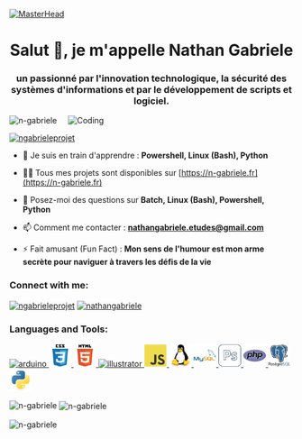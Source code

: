 [![MasterHead](https://pbs.twimg.com/profile_banners/1747745674500681728/1709221432/1500x500)](https://n-gabriele.fr)
<h1 align="center">Salut 👋, je m'appelle Nathan Gabriele</h1>
<h3 align="center">un passionné par l'innovation technologique, la sécurité des systèmes d'informations et par le développement de scripts et logiciel.</h3>
<img align="right" alt="Coding" width="400" src="https://miro.medium.com/v2/resize:fit:1000/1*LnOSvWkXLLZPtkjWpau4MA.gif">


<p align="left"> <img src="https://komarev.com/ghpvc/?username=n-gabriele&label=Profile%20views&color=0e75b6&style=flat" alt="n-gabriele" /> </p>

<p align="left"> <a href="https://twitter.com/ngabrieleprojet" target="blank"><img src="https://img.shields.io/twitter/follow/ngabrieleprojet?logo=twitter&style=for-the-badge" alt="ngabrieleprojet" /></a> </p>

- 🌱 Je suis en train d'apprendre : **Powershell, Linux (Bash), Python**

- 👨‍💻 Tous mes projets sont disponibles sur [https://n-gabriele.fr](https://n-gabriele.fr)

- 💬 Posez-moi des questions sur **Batch, Linux (Bash), Powershell, Python**

- 📫 Comment me contacter : **nathangabriele.etudes@gmail.com**

- ⚡ Fait amusant (Fun Fact) : **Mon sens de l'humour est mon arme secrète pour naviguer à travers les défis de la vie**

<h3 align="left">Connect with me:</h3>
<p align="left">
<a href="https://twitter.com/ngabrieleprojet" target="blank"><img align="center" src="https://raw.githubusercontent.com/rahuldkjain/github-profile-readme-generator/master/src/images/icons/Social/twitter.svg" alt="ngabrieleprojet" height="30" width="40" /></a>
<a href="https://linkedin.com/in/nathangabriele" target="blank"><img align="center" src="https://raw.githubusercontent.com/rahuldkjain/github-profile-readme-generator/master/src/images/icons/Social/linked-in-alt.svg" alt="nathangabriele" height="30" width="40" /></a>
</p>

<h3 align="left">Languages and Tools:</h3>
<p align="left"> <a href="https://www.arduino.cc/" target="_blank" rel="noreferrer"> <img src="https://cdn.worldvectorlogo.com/logos/arduino-1.svg" alt="arduino" width="40" height="40"/> </a> <a href="https://www.w3schools.com/css/" target="_blank" rel="noreferrer"> <img src="https://raw.githubusercontent.com/devicons/devicon/master/icons/css3/css3-original-wordmark.svg" alt="css3" width="40" height="40"/> </a> <a href="https://www.w3.org/html/" target="_blank" rel="noreferrer"> <img src="https://raw.githubusercontent.com/devicons/devicon/master/icons/html5/html5-original-wordmark.svg" alt="html5" width="40" height="40"/> </a> <a href="https://www.adobe.com/in/products/illustrator.html" target="_blank" rel="noreferrer"> <img src="https://www.vectorlogo.zone/logos/adobe_illustrator/adobe_illustrator-icon.svg" alt="illustrator" width="40" height="40"/> </a> <a href="https://developer.mozilla.org/en-US/docs/Web/JavaScript" target="_blank" rel="noreferrer"> <img src="https://raw.githubusercontent.com/devicons/devicon/master/icons/javascript/javascript-original.svg" alt="javascript" width="40" height="40"/> </a> <a href="https://www.linux.org/" target="_blank" rel="noreferrer"> <img src="https://raw.githubusercontent.com/devicons/devicon/master/icons/linux/linux-original.svg" alt="linux" width="40" height="40"/> </a> <a href="https://www.mysql.com/" target="_blank" rel="noreferrer"> <img src="https://raw.githubusercontent.com/devicons/devicon/master/icons/mysql/mysql-original-wordmark.svg" alt="mysql" width="40" height="40"/> </a> <a href="https://www.photoshop.com/en" target="_blank" rel="noreferrer"> <img src="https://raw.githubusercontent.com/devicons/devicon/master/icons/photoshop/photoshop-line.svg" alt="photoshop" width="40" height="40"/> </a> <a href="https://www.php.net" target="_blank" rel="noreferrer"> <img src="https://raw.githubusercontent.com/devicons/devicon/master/icons/php/php-original.svg" alt="php" width="40" height="40"/> </a> <a href="https://www.postgresql.org" target="_blank" rel="noreferrer"> <img src="https://raw.githubusercontent.com/devicons/devicon/master/icons/postgresql/postgresql-original-wordmark.svg" alt="postgresql" width="40" height="40"/> </a> <a href="https://www.python.org" target="_blank" rel="noreferrer"> <img src="https://raw.githubusercontent.com/devicons/devicon/master/icons/python/python-original.svg" alt="python" width="40" height="40"/> </a> </p>

<p><img align="left" src="https://github-readme-stats.vercel.app/api/top-langs?username=n-gabriele&show_icons=true&locale=en&layout=compact" alt="n-gabriele" /></p>

<p>&nbsp;<img align="center" src="https://github-readme-stats.vercel.app/api?username=n-gabriele&show_icons=true&locale=en" alt="n-gabriele" /></p>

<p><img align="center" src="https://github-readme-streak-stats.herokuapp.com/?user=n-gabriele&" alt="n-gabriele" /></p>
